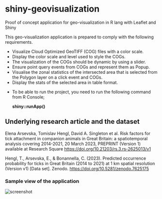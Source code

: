 # shiny-geovisualization
Proof of concept application for geo-visualization in R lang with Leaflet and Shiny

This geo-visualization application is prepared to comply with the following requirements.

- Visualize Cloud Optimized GeoTIFF (COG) files with a color scale.
- Display the color scale and level used to style the COGs.
- The visualization of the COGs should be dynamic by using a slider. 
- Ensure point query events from COGs and represent them as Popup.
- Visualise the zonal statistics of the intersected area that is selected from the Polygon layer on a click event and COGs.
- Display the stats of the selected area in table format.

* To be able to run the project, you need to run the following command from R Console;

  **shiny::runApp()**






## Underlying research article and the dataset

  Elena Arsevska, Tomislav Hengl, David A. Singleton et al. Risk factors for tick attachment in companion animals in Great Britain: a spatiotemporal analysis covering 2014-2021, 20 March 2023, PREPRINT (Version 1) available at Research Square https://doi.org/10.21203/rs.3.rs-2625013/v1
 
  Hengl, T., Arsevska, E., & Bonannella, C. (2023). Predicted occurrence probability for ticks in Great Britain (2014 to 2021) at 1 km spatial resolution (Version v1) [Data set]. Zenodo. https://doi.org/10.5281/zenodo.7625175


### Sample view of the application

![screenshot](https://github.com/OpenGeoHub/GB_tickprobability/assets/34002197/a5364733-e1f3-4105-ae78-746fff28063c)
